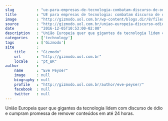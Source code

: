```yaml
---
slug          : "ue-para-empresas-de-tecnologia-combatam-discurso-de-odio-ou-nos-os-obrigaremos-a-faze-lo"
title         : "UE para empresas de tecnologia: combatam discurso de ódio ou nós os obrigaremos a fazê-lo"
image         : "http://gizmodo.uol.com.br/wp-content/blogs.dir/8/files/2016/12/AP_16291329025835-e1480940998744.jpg"
source        : "http://gizmodo.uol.com.br/uniao-europeia-discurso-odio/"
date          : "2016-12-05T10:53:00-02:00"
description   : "União Europeia quer que gigantes da tecnologia lidem com discurso de ódio e cumpram promessa de remover conteúdos em até 24 horas."
categories    : ['technology']
tags          : ['Gizmodo']
site          :
    title     : "Gizmodo"
    url       : "http://gizmodo.uol.com.br"
    locale    : "pt_BR"
author        :
    name      : "Eve Peyser"
    image     : null
    biography : null
    profile   : "http://gizmodo.uol.com.br/author/eve-peyser/"
    facebook  : null
    twitter   : null
---
```


União Europeia quer que gigantes da tecnologia lidem com discurso de ódio e cumpram promessa de remover conteúdos em até 24 horas.
